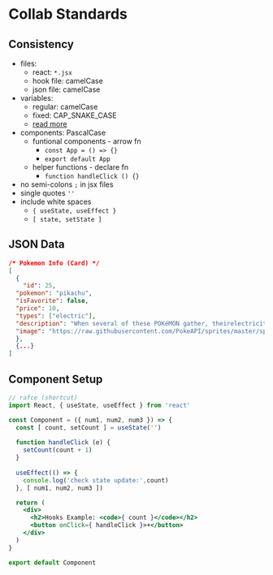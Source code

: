 # Collab Standards

## Consistency
- files: 
  - react: `*.jsx`
  - hook file: camelCase
  - json file: camelCase
- variables: 
  - regular: camelCase
  - fixed: CAP_SNAKE_CASE
  - [read more](https://trungk18.com/experience/javascript-naming-convention/)
- components: PascalCase
  - funtional components - arrow fn
    - `const App = () => {}`
    - `export default App`
  - helper functions - declare fn
    - `function handleClick () {}`
- no semi-colons ` ; ` in jsx files
- single quotes ` '' `
- include white spaces
  - `{ useState, useEffect }`
  - `[ state, setState ]`

## JSON Data
```json
/* Pokemon Info (Card) */
[
  {
    "id": 25,
  "pokemon": "pikachu",
  "isFavorite": false,
  "price": 10,
  "types": ["electric"],
  "description": "When several of these POKéMON gather, theirelectricity could build and cause lightning storms.",
  "image": "https://raw.githubusercontent.com/PokeAPI/sprites/master/sprites/pokemon/other/official-artwork/131.png",
  },
  {...}
]
```

## Component Setup
```jsx
// rafce (shortcut)
import React, { useState, useEffect } from 'react'

const Component = ({ num1, num2, num3 }) => {
  const [ count, setCount ] = useState('')
  
  function handleClick (e) {
    setCount(count + 1) 
  }
  
  useEffect(() => { 
    console.log('check state update:',count) 
  }, [ num1, num2, num3 ])

  return (
    <div>
      <h2>Hooks Example: <code>{ count }</code></h2>
      <button onClick={ handleClick }>+</button>
    </div>
  )
}

export default Component
```